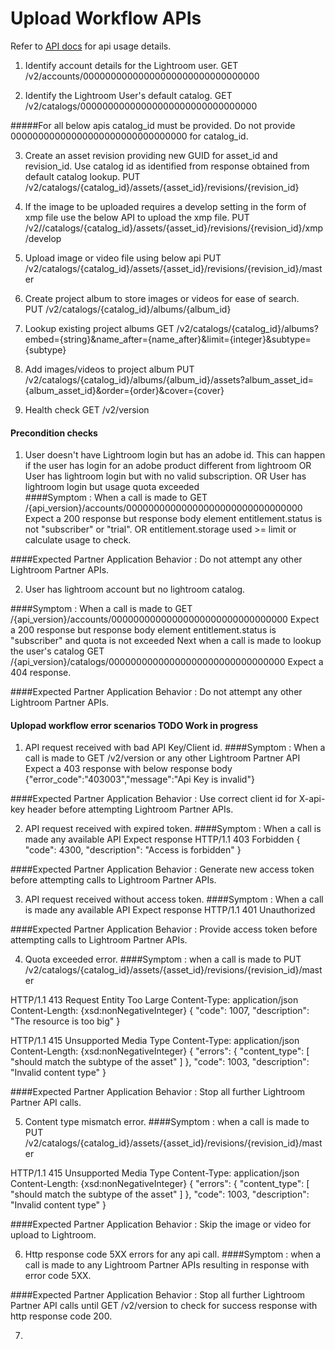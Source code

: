 # Upload Workflow APIs

Refer to [API docs](../api/LightroomPartnerAPIsSpec.json) for api usage details. 

1. Identify account details for the Lightroom user.
GET /v2/accounts/00000000000000000000000000000000

2. Identify the Lightroom User's default catalog. 
GET /v2/catalogs/00000000000000000000000000000000

#####For all below apis catalog_id must be provided. Do not provide 00000000000000000000000000000000 for catalog_id.

3. Create an asset revision providing new GUID for asset_id and revision_id. Use catalog id as identified from response obtained from default catalog lookup. 
PUT /v2/catalogs/{catalog_id}/assets/{asset_id}/revisions/{revision_id}

4. If the image to be uploaded requires a develop setting in the form of xmp file use the below API to upload the xmp file. 
PUT /v2//catalogs/{catalog_id}/assets/{asset_id}/revisions/{revision_id}/xmp/develop

5. Upload image or video file using below api
PUT /v2/catalogs/{catalog_id}/assets/{asset_id}/revisions/{revision_id}/master

5. Create project album to store images or videos for ease of search.  
PUT /v2/catalogs/{catalog_id}/albums/{album_id}

6. Lookup existing project albums
GET /v2/catalogs/{catalog_id}/albums?embed={string}&name_after={name_after}&limit={integer}&subtype={subtype}

7. Add images/videos to project album
PUT /v2/catalogs/{catalog_id}/albums/{album_id}/assets?album_asset_id={album_asset_id}&order={order}&cover={cover}

8. Health check 
GET /v2/version



#### Precondition checks

1. User doesn't have Lightroom login but has an adobe id. This can happen if the user has login for an adobe product different from lightroom 
OR User has lightroom login but with no valid subscription.
OR User has lightroom login but usage quota exceeded  
####Symptom : 
When a call is made to GET /{api_version}/accounts/00000000000000000000000000000000
Expect a 200 response but response body element entitlement.status is not "subscriber" or "trial". 
OR entitlement.storage used >=  limit or calculate usage to check. 

####Expected Partner Application Behavior :
Do not attempt any other Lightroom Partner APIs. 


2. User has lightroom account but no lightroom catalog.
   
####Symptom : 
When a call is made to GET /{api_version}/accounts/00000000000000000000000000000000
Expect a 200 response but response body element entitlement.status is "subscriber" and quota is not exceeded 
Next when a call is made to lookup the user's catalog GET /{api_version}/catalogs/00000000000000000000000000000000
Expect a 404 response.

####Expected Partner Application Behavior :
Do not attempt any other Lightroom Partner APIs. 


#### Uplopad workflow error scenarios TODO Work in progress 


1. API request received with bad API Key/Client id. 
####Symptom : 
When a call is made to GET /v2/version or any other Lightroom Partner API
Expect a 403 response with below response body
{"error_code":"403003","message":"Api Key is invalid"}

####Expected Partner Application Behavior :
Use correct client id for X-api-key header before attempting Lightroom Partner APIs.


2. API request received with expired token.
####Symptom : 
When a call is made any available API
Expect response
HTTP/1.1 403 Forbidden
{
    "code": 4300,
    "description": "Access is forbidden"
}

####Expected Partner Application Behavior :
Generate new access token before attempting calls to Lightroom Partner APIs.


3. API request received without access token.
####Symptom : 
When a call is made any available API
Expect response
HTTP/1.1 401 Unauthorized


####Expected Partner Application Behavior :
Provide access token before attempting calls to Lightroom Partner APIs.


4. Quota exceeded error. 
####Symptom :
when a call is made to PUT /v2/catalogs/{catalog_id}/assets/{asset_id}/revisions/{revision_id}/master

HTTP/1.1 413 Request Entity Too Large
Content-Type: application/json
Content-Length: {xsd:nonNegativeInteger}
{
    "code": 1007,
    "description": "The resource is too big"
}


HTTP/1.1 415 Unsupported Media Type
Content-Type: application/json
Content-Length: {xsd:nonNegativeInteger}
{
    "errors": {
        "content_type": [
            "should match the subtype of the asset"
        ]
    },
    "code": 1003,
    "description": "Invalid content type"
}

####Expected Partner Application Behavior :
Stop all further Lightroom Partner API calls.


5. Content type mismatch error. 
####Symptom :
when a call is made to PUT /v2/catalogs/{catalog_id}/assets/{asset_id}/revisions/{revision_id}/master

HTTP/1.1 415 Unsupported Media Type
Content-Type: application/json
Content-Length: {xsd:nonNegativeInteger}
{
    "errors": {
        "content_type": [
            "should match the subtype of the asset"
        ]
    },
    "code": 1003,
    "description": "Invalid content type"
}

####Expected Partner Application Behavior :
Skip the image or video for upload to Lightroom.

6. Http response code 5XX errors for any api call. 
####Symptom :
when a call is made to any Lightroom Partner APIs resulting in response with error code 5XX. 

####Expected Partner Application Behavior :
Stop all further Lightroom Partner API calls until GET /v2/version to check for success response with http response code 200. 

7. 



